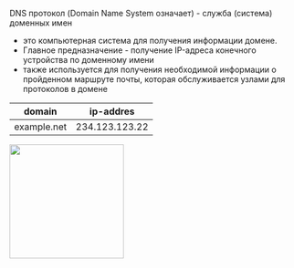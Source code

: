 
DNS протокол (Domain Name System означает) - служба (система) доменных имен
 - это компьютерная система для получения информации домене. 
 - Главное предназначение - получение IP-адреса конечного устройства  по доменному имени 
 - также используется для получения необходимой информации о пройденном маршруте почты, которая обслуживается узлами для протоколов в домене


| domain | ip-addres |
| --- | --- |
| example.net | 234.123.123.22 |




<img src="https://raw.githubusercontent.com/xxl601/xxl601.github.io/main/dns/1.png" height="200px">
